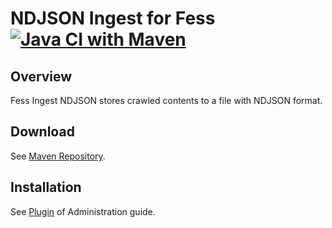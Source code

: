 NDJSON Ingest for Fess
[![Java CI with Maven](https://github.com/codelibs/fess-ingest-ndjson/actions/workflows/maven.yml/badge.svg)](https://github.com/codelibs/fess-ingest-ndjson/actions/workflows/maven.yml)
==========================

## Overview

Fess Ingest NDJSON stores crawled contents to a file with NDJSON format.

## Download

See [Maven Repository](http://central.maven.org/maven2/org/codelibs/fess/fess-ingest-ndjson/).

## Installation

See [Plugin](https://fess.codelibs.org/13.7/admin/plugin-guide.html) of Administration guide.


